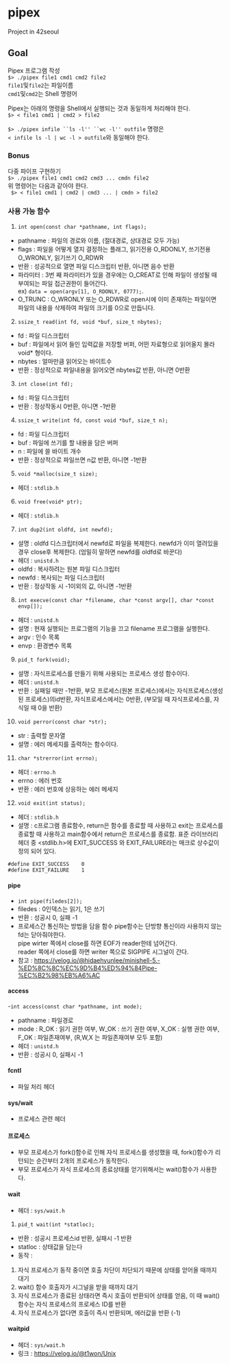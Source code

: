 # pipex
Project in 42seoul

## Goal
Pipex 프로그램 작성   
```$> ./pipex file1 cmd1 cmd2 file2```   
```file1```및```file2```는 파일이름   
```cmd1```및```cmd2```는 Shell 명령어   

Pipex는 아래의 명령을 Shell에서 실행되는 것과 동일하게 처리해야 한다.   
```$> < file1 cmd1 | cmd2 > file2```   

```$> ./pipex infile ``ls -l'' ``wc -l'' outfile``` 명령은   
```< infile ls -l | wc -l > outfile```와 동일해야 한다.

### Bonus
다중 파이프 구현하기   
```$> ./pipex file1 cmd1 cmd2 cmd3 ... cmdn file2```   
위 명령어는 다음과 같아야 한다.   
``` $> < file1 cmd1 | cmd2 | cmd3 ... | cmdn > file2```   

### 사용 가능 함수
1. ```int open(const char *pathname, int flags);```
- pathname : 파일의 경로와 이름, (절대경로, 상대경로 모두 가능)
- flags : 파일을 어떻게 열지 결정하는 플래그, 읽기전용 O_RDONLY, 쓰기전용 O_WRONLY, 읽기쓰기 O_RDWR
- 반환 : 성공적으로 열면 파일 디스크립터 반환, 아니면 음수 반환
- 파라미터 : 3번 째 파라미터가 있을 경우에는 O_CREAT로 인해 파일이 생성될 때 부여되는 파일 접근권한이 들어간다.   
ex) ```data = open(argv[1], O_RDONLY, 0777);```.  
- O_TRUNC : O_WRONLY 또는 O_RDWR로 open시에 이미 존재하는 파일이면 파일의 내용을 삭제하여 파일의 크기를 0으로 만듭니다.

2. ```ssize_t read(int fd, void *buf, size_t nbytes);```
- fd : 파일 디스크립터
- buf : 파일에서 읽어 들인 입력값을 저장할 버퍼, 어떤 자료형으로 읽어올지 몰라 void* 형이다.
- nbytes : 얼마만큼 읽어오는 바이트수
- 반환 : 정상적으로 파일내용을 읽어오면 nbytes값 반환, 아니면 0반환

3. ```int close(int fd);```
- fd : 파일 디스크립터
- 반환 : 정상작동시 0반환, 아니면 -1반환

4. ```ssize_t write(int fd, const void *buf, size_t n);```
- fd : 파일 디스크립터
- buf : 파일에 쓰기를 할 내용을 담은 버퍼
- n : 파일에 쓸 바이트 개수
- 반환 : 정상적으로 파일쓰면 n값 반환, 아니면 -1반환

5. ```void *malloc(size_t size);```
- 헤더 : ```stdlib.h```

6. ```void free(void* ptr);```
- 헤더 : ```stdlib.h```

7. ```int dup2(int oldfd, int newfd);```
- 설명 : oldfd 디스크립터에서 newfd로 파일을 복제한다. newfd가 이미 열려있을 경우 close후 복제한다. (엄밀히 말하면 newfd를 oldfd로 바꾼다)
- 헤더 : ```unistd.h```
- oldfd : 복사하려는 원본 파일 디스크립터
- newfd : 복사되는 파일 디스크립터
- 반환 : 정상작동 시 -1이외의 값, 아니면 -1반환

8. ```int execve(const char *filename, char *const argv[], char *const envp[]);```
- 헤더 : ```unistd.h```
- 설명 : 현재 실행되는 프로그램의 기능을 끄고 filename 프로그램을 실행한다.
- argv : 인수 목록
- envp : 환경변수 목록

9. ```pid_t fork(void);```
- 설명 : 자식프로세스를 만들기 위해 사용되는 프로세스 생성 함수이다.
- 헤더 : ```unistd.h```
- 반환 : 실패일 때만 -1반환, 부모 프로세스(원본 프로세스)에서는 자식프로세스(생성된 프로세스)의id반환, 자식프로세스에서는 0반환, (부모일 때 자식프로세스를, 자식일 때 0을 반환)

10. ```void perror(const char *str);```
- str : 출력할 문자열
- 설명 : 에러 메세지를 출력하는 함수이다.

11. ```char *strerror(int errno);```
- 헤더 : ```errno.h```
- errno : 에러 번호
- 반환 : 에러 번호에 상응하는 에러 메세지

12. ```void exit(int status);```
- 헤더 : ```stdlib.h```
- 설명 : c프로그램 종료함수, return은 함수를 종료할 때 사용하고 exit는 프로세스를 종료할 때 사용하고 main함수에서 return은 프로세스를 종료함. 표준 라이브러리 헤더 중 <stdlib.h>에 EXIT_SUCCESS 와 EXIT_FAILURE라는 매크로 상수값이 정의 되어 있다.   

```
#define EXIT_SUCCESS    0
#define EXIT_FAILURE    1
```

#### pipe
- ```int pipe(filedes[2]);```
- filedes : 0인덱스는 읽기, 1은 쓰기
- 반환 : 성공시 0, 실패 -1
- 프로세스간 통신하는 방법을 담을 함수
pipe함수는 단방향 통신이라 사용하지 않는 fd는 닫아줘야한다.   
pipe wirter 쪽에서 close를 하면 EOF가 reader한테 넘어간다.   
reader 쪽에서 close를 하면 writer 쪽으로 SIGPIPE 시그널이 간다.   
- 참고 : https://velog.io/@hidaehyunlee/minishell-5.-%ED%8C%8C%EC%9D%B4%ED%94%84Pipe-%EC%B2%98%EB%A6%AC


#### access
-```int access(const char *pathname, int mode);```
- pathname : 파일경로
- mode : R_OK : 읽기 권한 여부, W_OK : 쓰기 권한 여부, X_OK : 실행 권한 여부, F_OK : 파일존재여부, (R,W,X 는 파일존재여부 모두 포함)   
- 헤더 : ```unistd.h```
- 반환 : 성공시 0, 실패시 -1

#### fcntl
- 파일 처리 헤더

#### sys/wait
- 프로세스 관련 헤더

#### 프로세스
- 부모 프로세스가 fork()함수로 인해 자식 프로세스를 생성했을 때, fork()함수가 리턴되는 순간부터 2개의 프로세스가 동작한다.
- 부모 프로세스가 자식 프로세스의 종료상태를 얻기위해서는 wait()함수가 사용한다.

#### wait
- 헤더 : ```sys/wait.h```
1. ```pid_t wait(int *statloc);```
- 반환 : 성공시 프로세스id 반환, 실패시 -1 반환
- statloc : 상태값을 담는다
- 동작 :
1. 자식 프로세스가 동작 중이면 호출 차단이 차단되기 때문에 상태를 얻어올 때까지 대기
2. wait() 함수 호출자가 시그널을 받을 때까지 대기
3. 자식 프로세스가 종료된 상태라면 즉시 호출이 반환되어 상태를 얻음, 이 때 wait() 함수는 자식 프로세스의 프로세스 ID를 반환
4. 자식 프로세스가 없다면 호출이 즉시 반환되며, 에러값을 반환 (-1)

#### waitpid
- 헤더 : ```sys/wait.h```
- 링크 : https://velog.io/@t1won/Unix
